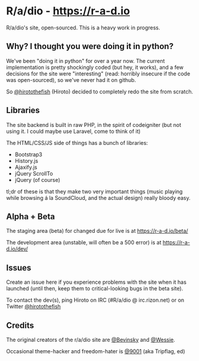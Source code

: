R/a/dio - https://r-a-d.io
==========================

R/a/dio's site, open-sourced. This is a heavy work in progress.


Why? I thought you were doing it in python?
------------------------------------------

We've been "doing it in python" for over a year now. The current implementation is pretty shockingly coded (but hey, it works), and a few decisions for the site were "interesting" (read: horribly insecure if the code was open-sourced), so we've never had it on github.

So [@hirotothefish](https://twitter.com/hirotothefish) (Hiroto) decided to completely redo the site from scratch.

Libraries
---------

The site backend is built in raw PHP, in the spirit of codeigniter (but not using it. I could maybe use Laravel, come to think of it)

The HTML/CSS/JS side of things has a bunch of libraries:

- Bootstrap3
- History.js
- Ajaxify.js
- jQuery ScrollTo
- jQuery (of course)

tl;dr of these is that they make two very important things (music playing while browsing á la SoundCloud, and the actual design) really bloody easy.

Alpha + Beta
----

The staging area (beta) for changed due for live is at https://r-a-d.io/beta/

The development area (unstable, will often be a 500 error) is at https://r-a-d.io/dev/


Issues
------

Create an issue here if you experience problems with the site when it has launched (until then, keep them to critical-looking bugs in the beta site).

To contact the dev(s), ping Hiroto on IRC (#R/a/dio @ irc.rizon.net) or on Twitter [@hirotothefish](https://twitter.com/hirotothefish)


Credits
-------

The original creators of the r/a/dio site are [@Bevinsky](https://github.com/Bevinsky) and [@Wessie](https://github.com/Wessie).

Occasional theme-hacker and freedom-hater is [@9001](https://github.com/9001) (aka Tripflag, ed)



